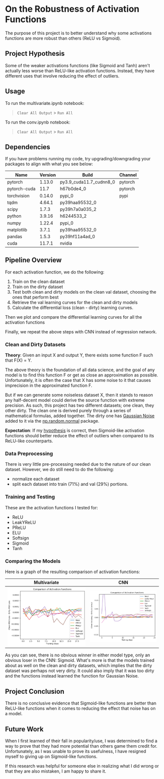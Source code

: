 # On the Robustness of Activation Functions

The purpose of this project is to better understand why some activations functions are more robust than others (ReLU vs Sigmoid). 

## Project Hypothesis 

Some of the weaker activations functions (like Sigmoid and Tanh) aren't actually less worse than ReLU-like activation functions. Instead, they have different uses that involve reducing the effect of outliers.

## Usage

To run the multivariate.ipynb notebook:
> `Clear All Output` > `Run All`

To run the conv.ipynb notebook:
> `Clear All Output` > `Run All`


## Dependencies

If you have problems running my code, try upgrading/downgrading your packages to align with what you see below:

| Name         | Version | Build                   | Channel |
| ------------ | ------- | ----------------------- | ------- |
| pytorch      | 1.13.0  | py3.9_cuda11.7_cudnn8_0 | pytorch |
| pytorch-cuda | 11.7    | h67b0de4_0              | pytorch |
| torchvision  | 0.14.0  | pypi_0                  | pypi    |
| tqdm         | 4.64.1  | py39haa95532_0          |         |
| scipy        | 1.7.3   | py39h7a0a035_2          |         |
| python       | 3.9.16  | h6244533_2              |         |
| numpy        | 1.22.4  | pypi_0                  |         |
| matplotlib   | 3.7.1   | py39haa95532_0          |         |
| pandas       | 1.5.3   | py39hf11a4ad_0          |         |
| cuda         | 11.7.1  | nvidia                  |         |


## Pipeline Overview

For each activation function, we do the following:
1. Train on the clean dataset
2. Train on the dirty dataset
3. Test both clean and dirty models on the clean val dataset, choosing the ones that perform best
4. Retrieve the val learning curves for the clean and dirty models
5. Calculate the differential loss (clean - dirty) learning curves.

Then we plot and compare the differential learning curves for all the activation functions

Finally, we repeat the above steps with CNN instead of regression network.

### Clean and Dirty Datasets
**Theory**: Given an input X and output Y, there exists some function F such that F(X) = Y.

The above theory is the foundation of all data science, and the goal of any model is to find this function F or get as close an approximation as possible. Unfortunately, it is often the case that X has some noise to it that causes imprecision in the approximated function F. 

But if we can generate some noiseless dataset X, then it stands to reason any half-decent model could derive the source function with extreme precision. As such, this project has two different datasets; one clean, they other dirty. The clean one is derived purely through a series of mathematical formulas, added together. The dirty one has [Gaussian Noise](https://en.wikipedia.org/wiki/Gaussian_noise#:~:text=In%20signal%20processing%20theory%2C%20Gaussian,can%20take%20are%20Gaussian%2Ddistributed.) added to it via the [np.random.normal](https://numpy.org/doc/stable/reference/random/generated/numpy.random.normal.html) package.

**Expectation**: If my [hypothesis](#project-hypothesis) is correct, then Sigmoid-like activation functions should better reduce the effect of outliers when compared to its ReLU-like counterparts. 

### Data Preprocessing

There is very little pre-processing needed due to the nature of our clean dataset. However, we do still need to do the following:
- normalize each dataset
- split each dataset into train (71%) and val (29%) portions.

### Training and Testing

These are the activation functions I tested for:
- ReLU
- LeakYReLU
- PReLU
- ELU
- Softsign
- Sigmoid
- Tanh

### Comparing the Models

Here is a graph of the resulting comparison of activation functions:

|                         Multivariate                          |                             CNN                             |
| :-----------------------------------------------------------: | :---------------------------------------------------------: |
| ![results_multivariate.png](figures/results_multivariate.png) | ![results_cnn_withreg.png](figures/results_cnn_withreg.png) |

As you can see, there is no obvious winner in either model type, only an obvious loser in the CNN: Sigmoid. What's more is that the models trained about as well on the clean and dirty datasets, which implies that the dirty dataset was perhaps not very dirty. It could also imply that it was too dirty and the functions instead learned the function for Gaussian Noise.

## Project Conclusion

There is no conclusive evidence that Sigmoid-like functions are better than ReLU-like functions when it comes to reducing the effect that noise has on a model.

## Future Work

When I first learned of their fall in popularity/use, I was determined to find a way to prove that they had more potential than others game them credit for. Unfortunately, as I was unable to prove its usefulness, I have resigned myself to giving up on Sigmoid-like functions. 

If this research was helpful for someone else in realizing what I did wrong or that they are also mistaken, I am happy to share it. 
